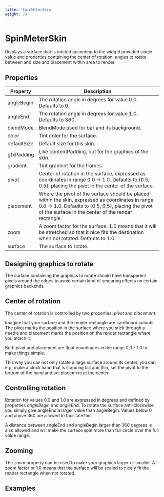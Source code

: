 ```yaml
---
title: 'SpinMeterSkin'
weight: 30
---
```



# SpinMeterSkin

Displays a surface that is rotated according to the widget provided single value and properties containing the center of rotation, angles to rotate between and size and placement within area to render.

## Properties

| Property  | Description                 |
| --------- | --------------------------- |
| angleBegin | The rotation angle in degrees for value 0.0. Defaults to 0. |
| angleEnd | The rotation angle in degrees for value 1.0. Defaults to 360. |
| blendMode | BlendMode used for bar and its background. |
| color | Tint color for the surface. |
| defaultSize | Default size for this skin. |
| gfxPadding | Like contentPadding, but for the graphics of the skin. |
| gradient | Tint gradient for the frames. |
| pivot | Center of rotation in the surface, expressed as coordinates in range 0.0 -> 1.0. Defaults to {0.5, 0.5}, placing the pivot in the center of the surface. |
| placement | Where the pivot of the surface should be placed within the skin, expressed as coordinates in range 0.0 -> 1.0. Defaults to {0.5, 0.5}, placing the pivot of the surface in the center of the render rectangle. |
| zoom | A zoom factor for the surface. 1.0 means that it will be stretched so that it nice fits the destination when not rotated. Defaults to 1.0. |
| surface | The surface to rotate. |

## Designing graphics to rotate

The surface containing the graphics to rotate should have transparent pixels around the edges to avoid certain kind of smearing effects on certain graphics backends.

## Center of rotation

The center of rotation is controlled by two properties: *pivot* and *placement*. 

Imagine that your surface and the render rectangle are cardboard cutouts. The pivot marks the position in the surface where you stick through a needle and placement marks the position on the render rectangle where you attach it.

Both pivot and placement are float coordinates in the range 0.0 - 1.0 to make things simple.

This way you can not only rotate a large surface around its center, you can e.g. make a clock hand that is standing tall and thin, set the pivot to the bottom of the hand and set placement at the center.

## Controlling rotation

Rotation for values 0.0 and 1.0 are expressed in degrees and defined by properties *angleBegin* and *angleEnd*.  To rotate the surface anti-clockwise you simply give angleEnd a larger value than angleBegin. Values below 0 and above 360 are allowed to facilitate this.

A distance between angleEnd and angleBegin larger than 360 degrees is also allowed and will make the surface spin more than full circle over the full value range.

## Zooming

The *zoom* property can be used to make your graphics larger or smaller. A zoom factor or 1.0 means that the surface will be scaled to nicely fit the render rectangle when not rotated.



## Examples

